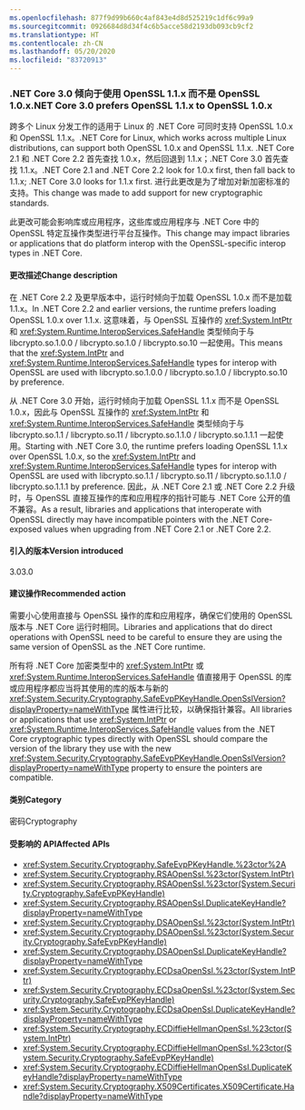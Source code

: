```yaml
---
ms.openlocfilehash: 877f9d99b660c4af843e4d8d525219c1df6c99a9
ms.sourcegitcommit: 0926684d8d34f4c6b5acce58d2193db093cb9cf2
ms.translationtype: HT
ms.contentlocale: zh-CN
ms.lasthandoff: 05/20/2020
ms.locfileid: "83720913"
---
```

### <a name="net-core-30-prefers-openssl-11x-to-openssl-10x"></a><span data-ttu-id="7c6ba-101">.NET Core 3.0 倾向于使用 OpenSSL 1.1.x 而不是 OpenSSL 1.0.x</span><span class="sxs-lookup"><span data-stu-id="7c6ba-101">.NET Core 3.0 prefers OpenSSL 1.1.x to OpenSSL 1.0.x</span></span>

<span data-ttu-id="7c6ba-102">跨多个 Linux 分发工作的适用于 Linux 的 .NET Core 可同时支持 OpenSSL 1.0.x 和 OpenSSL 1.1.x。</span><span class="sxs-lookup"><span data-stu-id="7c6ba-102">.NET Core for Linux, which works across multiple Linux distributions, can support both OpenSSL 1.0.x and OpenSSL 1.1.x.</span></span>  <span data-ttu-id="7c6ba-103">.NET Core 2.1 和 .NET Core 2.2 首先查找 1.0.x，然后回退到 1.1.x；.NET Core 3.0 首先查找 1.1.x。</span><span class="sxs-lookup"><span data-stu-id="7c6ba-103">.NET Core 2.1 and .NET Core 2.2 look for 1.0.x first, then fall back to 1.1.x; .NET Core 3.0 looks for 1.1.x first.</span></span> <span data-ttu-id="7c6ba-104">进行此更改是为了增加对新加密标准的支持。</span><span class="sxs-lookup"><span data-stu-id="7c6ba-104">This change was made to add support for new cryptographic standards.</span></span>

<span data-ttu-id="7c6ba-105">此更改可能会影响库或应用程序，这些库或应用程序与 .NET Core 中的 OpenSSL 特定互操作类型进行平台互操作。</span><span class="sxs-lookup"><span data-stu-id="7c6ba-105">This change may impact libraries or applications that do platform interop with the OpenSSL-specific interop types in .NET Core.</span></span>

#### <a name="change-description"></a><span data-ttu-id="7c6ba-106">更改描述</span><span class="sxs-lookup"><span data-stu-id="7c6ba-106">Change description</span></span>

<span data-ttu-id="7c6ba-107">在 .NET Core 2.2 及更早版本中，运行时倾向于加载 OpenSSL 1.0.x 而不是加载 1.1.x。</span><span class="sxs-lookup"><span data-stu-id="7c6ba-107">In .NET Core 2.2 and earlier versions, the runtime prefers loading OpenSSL 1.0.x over 1.1.x.</span></span> <span data-ttu-id="7c6ba-108">这意味着，与 OpenSSL 互操作的 <xref:System.IntPtr> 和 <xref:System.Runtime.InteropServices.SafeHandle> 类型倾向于与 libcrypto.so.1.0.0 / libcrypto.so.1.0 / libcrypto.so.10 一起使用。</span><span class="sxs-lookup"><span data-stu-id="7c6ba-108">This means that the <xref:System.IntPtr> and <xref:System.Runtime.InteropServices.SafeHandle> types for interop with OpenSSL are used with libcrypto.so.1.0.0 / libcrypto.so.1.0 / libcrypto.so.10 by preference.</span></span>

<span data-ttu-id="7c6ba-109">从 .NET Core 3.0 开始，运行时倾向于加载 OpenSSL 1.1.x 而不是 OpenSSL 1.0.x，因此与 OpenSSL 互操作的 <xref:System.IntPtr> 和 <xref:System.Runtime.InteropServices.SafeHandle> 类型倾向于与 libcrypto.so.1.1 / libcrypto.so.11 / libcrypto.so.1.1.0 / libcrypto.so.1.1.1 一起使用。</span><span class="sxs-lookup"><span data-stu-id="7c6ba-109">Starting with .NET Core 3.0, the runtime prefers loading OpenSSL 1.1.x over OpenSSL 1.0.x, so the <xref:System.IntPtr> and <xref:System.Runtime.InteropServices.SafeHandle> types for interop with OpenSSL are used with libcrypto.so.1.1 / libcrypto.so.11 / libcrypto.so.1.1.0 / libcrypto.so.1.1.1 by preference.</span></span> <span data-ttu-id="7c6ba-110">因此，从 .NET Core 2.1 或 .NET Core 2.2 升级时，与 OpenSSL 直接互操作的库和应用程序的指针可能与 .NET Core 公开的值不兼容。</span><span class="sxs-lookup"><span data-stu-id="7c6ba-110">As a result, libraries and applications that interoperate with OpenSSL directly may have incompatible pointers with the .NET Core-exposed values when upgrading from .NET Core 2.1 or .NET Core 2.2.</span></span>

#### <a name="version-introduced"></a><span data-ttu-id="7c6ba-111">引入的版本</span><span class="sxs-lookup"><span data-stu-id="7c6ba-111">Version introduced</span></span>

<span data-ttu-id="7c6ba-112">3.0</span><span class="sxs-lookup"><span data-stu-id="7c6ba-112">3.0</span></span>

#### <a name="recommended-action"></a><span data-ttu-id="7c6ba-113">建议操作</span><span class="sxs-lookup"><span data-stu-id="7c6ba-113">Recommended action</span></span>

<span data-ttu-id="7c6ba-114">需要小心使用直接与 OpenSSL 操作的库和应用程序，确保它们使用的 OpenSSL 版本与 .NET Core 运行时相同。</span><span class="sxs-lookup"><span data-stu-id="7c6ba-114">Libraries and applications that do direct operations with OpenSSL need to be careful to ensure they are using the same version of OpenSSL as the .NET Core runtime.</span></span>

<span data-ttu-id="7c6ba-115">所有将 .NET Core 加密类型中的 <xref:System.IntPtr> 或 <xref:System.Runtime.InteropServices.SafeHandle> 值直接用于 OpenSSL 的库或应用程序都应当将其使用的库的版本与新的 <xref:System.Security.Cryptography.SafeEvpPKeyHandle.OpenSslVersion?displayProperty=nameWithType> 属性进行比较，以确保指针兼容。</span><span class="sxs-lookup"><span data-stu-id="7c6ba-115">All libraries or applications that use <xref:System.IntPtr> or <xref:System.Runtime.InteropServices.SafeHandle> values from the .NET Core cryptographic types directly with OpenSSL should compare the version of the library they use with the new <xref:System.Security.Cryptography.SafeEvpPKeyHandle.OpenSslVersion?displayProperty=nameWithType> property to ensure the pointers are compatible.</span></span>

#### <a name="category"></a><span data-ttu-id="7c6ba-116">类别</span><span class="sxs-lookup"><span data-stu-id="7c6ba-116">Category</span></span>

<span data-ttu-id="7c6ba-117">密码</span><span class="sxs-lookup"><span data-stu-id="7c6ba-117">Cryptography</span></span>

#### <a name="affected-apis"></a><span data-ttu-id="7c6ba-118">受影响的 API</span><span class="sxs-lookup"><span data-stu-id="7c6ba-118">Affected APIs</span></span>

- <xref:System.Security.Cryptography.SafeEvpPKeyHandle.%23ctor%2A>
- <xref:System.Security.Cryptography.RSAOpenSsl.%23ctor(System.IntPtr)>
- <xref:System.Security.Cryptography.RSAOpenSsl.%23ctor(System.Security.Cryptography.SafeEvpPKeyHandle)>
- <xref:System.Security.Cryptography.RSAOpenSsl.DuplicateKeyHandle?displayProperty=nameWithType>
- <xref:System.Security.Cryptography.DSAOpenSsl.%23ctor(System.IntPtr)>
- <xref:System.Security.Cryptography.DSAOpenSsl.%23ctor(System.Security.Cryptography.SafeEvpPKeyHandle)>
- <xref:System.Security.Cryptography.DSAOpenSsl.DuplicateKeyHandle?displayProperty=nameWithType>
- <xref:System.Security.Cryptography.ECDsaOpenSsl.%23ctor(System.IntPtr)>
- <xref:System.Security.Cryptography.ECDsaOpenSsl.%23ctor(System.Security.Cryptography.SafeEvpPKeyHandle)>
- <xref:System.Security.Cryptography.ECDsaOpenSsl.DuplicateKeyHandle?displayProperty=nameWithType>
- <xref:System.Security.Cryptography.ECDiffieHellmanOpenSsl.%23ctor(System.IntPtr)>
- <xref:System.Security.Cryptography.ECDiffieHellmanOpenSsl.%23ctor(System.Security.Cryptography.SafeEvpPKeyHandle)>
- <xref:System.Security.Cryptography.ECDiffieHellmanOpenSsl.DuplicateKeyHandle?displayProperty=nameWithType>
- <xref:System.Security.Cryptography.X509Certificates.X509Certificate.Handle?displayProperty=nameWithType>

<!--

#### Affected APIs

- `Overload:System.Security.Cryptography.SafeEvpPKeyHandle.#ctor`
- `M:System.Security.Cryptography.RSAOpenSsl.#ctor(System.IntPtr)`
- `M:System.Security.Cryptography.RSAOpenSsl.#ctor(System.Security.Cryptography.SafeEvpPKeyHandle)`
- `M:System.Security.Cryptography.RSAOpenSsl.DuplicateKeyHandle`
- `M:System.Security.Cryptography.DSAOpenSsl.#ctor(System.IntPtr)`
- `M:System.Security.Cryptography.DSAOpenSsl.#ctor(System.Security.Cryptography.SafeEvpPKeyHandle)`
- `M:System.Security.Cryptography.DSAOpenSsl.DuplicateKeyHandle`
- `M:System.Security.Cryptography.ECDsaOpenSsl.#ctor(System.IntPtr)`
- `M:System.Security.Cryptography.ECDsaOpenSsl.#ctor(System.Security.CryptographySafeEvpPKeyHandle)`
- `M:System.Security.Cryptography.ECDsaOpenSsl.DuplicateKeyHandle`
- `M:System.Security.Cryptography.ECDiffieHellmanOpenSsl.#ctor(System.IntPtr)`
- `M:System.Security.Cryptography.ECDiffieHellmanOpenSsl.#ctor(System.Security.Cryptography.SafeEvpPKeyHandle)`
- `M:System.Security.Cryptography.ECDiffieHellmanOpenSsl.DuplicateKeyHandle`
- `P:System.Security.Cryptography.X509Certificates.X509Certificate.Handle`

-->
